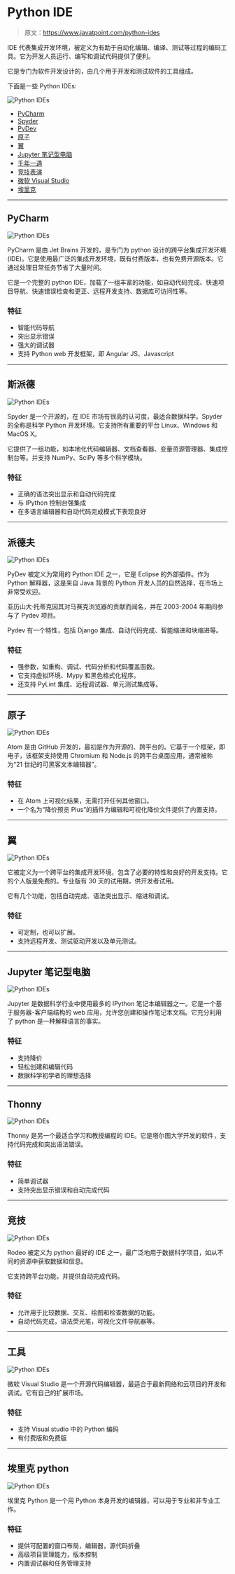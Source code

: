 # Python IDE

> 原文：<https://www.javatpoint.com/python-ides>

IDE 代表集成开发环境，被定义为有助于自动化编辑、编译、测试等过程的编码工具。它为开发人员运行、编写和调试代码提供了便利。

它是专门为软件开发设计的，由几个用于开发和测试软件的工具组成。

下面是一些 Python IDEs:

![Python IDEs](img/094974d0a611ec672b8d50869cf4148c.png)

*   [PyCharm](#PyCharm)
*   [Spyder](#Spyder)
*   [PyDev](#PyDev)
*   [原子](#Atom)
*   [翼](#Wing)
*   [Jupyter 笔记型电脑](#JupyterNotebook)
*   [千年一遇](#Thonny)
*   [竞技表演](#Rodeo)
*   [微软 Visual Studio](#MicrosoftVisualStudio)
*   [埃里克](#Eric)

* * *

## PyCharm

![Python IDEs](img/7bb30f1968c17092dd5782491076c1e8.png)

PyCharm 是由 Jet Brains 开发的，是专门为 python 设计的跨平台集成开发环境(IDE)。它是使用最广泛的集成开发环境，既有付费版本，也有免费开源版本。它通过处理日常任务节省了大量时间。

它是一个完整的 python IDE，加载了一组丰富的功能，如自动代码完成、快速项目导航、快速错误检查和更正、远程开发支持、数据库可访问性等。

### 特征

*   智能代码导航
*   突出显示错误
*   强大的调试器
*   支持 Python web 开发框架，即 Angular JS、Javascript

* * *

## 斯派德

![Python IDEs](img/bad3ebde12aa1e1547b509c9655d76be.png)

Spyder 是一个开源的，在 IDE 市场有很高的认可度，最适合数据科学。Spyder 的全称是科学 Python 开发环境。它支持所有重要的平台 Linux、Windows 和 MacOS X。

它提供了一组功能，如本地化代码编辑器、文档查看器、变量资源管理器、集成控制台等。并支持 NumPy、SciPy 等多个科学模块。

### 特征

*   正确的语法突出显示和自动代码完成
*   与 IPython 控制台强集成
*   在多语言编辑器和自动代码完成模式下表现良好

* * *

## 派德夫

![Python IDEs](img/6e6e428531213227ebb73925231342b4.png)

PyDev 被定义为常用的 Python IDE 之一，它是 Eclipse 的外部插件。作为 Python 解释器，这是来自 Java 背景的 Python 开发人员的自然选择，在市场上非常受欢迎。

亚历山大·托蒂克因其对马赛克浏览器的贡献而闻名，并在 2003-2004 年期间参与了 Pydev 项目。

Pydev 有一个特性，包括 Django 集成、自动代码完成、智能缩进和块缩进等。

### 特征

*   强参数，如重构、调试、代码分析和代码覆盖函数。
*   它支持虚拟环境、Mypy 和黑色格式化程序。
*   还支持 PyLint 集成、远程调试器、单元测试集成等。

* * *

## 原子

![Python IDEs](img/9ff16f04b4eecdf4fdbe0e3256ff0829.png)

Atom 是由 GitHub 开发的，最初是作为开源的、跨平台的。它基于一个框架，即电子，该框架支持使用 Chromium 和 Node.js 的跨平台桌面应用，通常被称为“21 世纪的可黑客文本编辑器”。

### 特征

*   在 Atom 上可视化结果，无需打开任何其他窗口。
*   一个名为“降价预览 Plus”的插件为编辑和可视化降价文件提供了内置支持。

* * *

## 翼

![Python IDEs](img/a1102eb4ab679ff748038e2638437c8b.png)

它被定义为一个跨平台的集成开发环境，包含了必要的特性和良好的开发支持。它的个人版是免费的。专业版有 30 天的试用期，供开发者试用。

它有几个功能，包括自动完成、语法突出显示、缩进和调试。

### 特征

*   可定制，也可以扩展。
*   支持远程开发、测试驱动开发以及单元测试。

* * *

## Jupyter 笔记型电脑

![Python IDEs](img/4e74b85a3e93c2953cfcbadce99785c0.png)

Jupyter 是数据科学行业中使用最多的 IPython 笔记本编辑器之一。它是一个基于服务器-客户端结构的 web 应用，允许您创建和操作笔记本文档。它充分利用了 python 是一种解释语言的事实。

### 特征

*   支持降价
*   轻松创建和编辑代码
*   数据科学初学者的理想选择

* * *

## Thonny

![Python IDEs](img/135f1614e3a2795eb4d3e2d1e2781bfd.png)

Thonny 是另一个最适合学习和教授编程的 IDE。它是塔尔图大学开发的软件，支持代码完成和突出语法错误。

### 特征

*   简单调试器
*   支持突出显示错误和自动完成代码

* * *

## 竞技

![Python IDEs](img/97c895267f367e0483789ac702a09166.png)

Rodeo 被定义为 python 最好的 IDE 之一，最广泛地用于数据科学项目，如从不同的资源中获取数据和信息。

它支持跨平台功能，并提供自动完成代码。

### 特征

*   允许用于比较数据、交互、绘图和检查数据的功能。
*   自动代码完成，语法荧光笔，可视化文件导航器等。

* * *

## 工具

![Python IDEs](img/be833facb4d17ffa7da6e59497da072d.png)

微软 Visual Studio 是一个开源代码编辑器，最适合于最新网络和云项目的开发和调试。它有自己的扩展市场。

### 特征

*   支持 Visual studio 中的 Python 编码
*   有付费版和免费版

* * *

## 埃里克 python

![Python IDEs](img/6d5dd603b1d2da6f401a51eca4b3a140.png)

埃里克 Python 是一个用 Python 本身开发的编辑器，可以用于专业和非专业工作。

### 特征

*   提供可配置的窗口布局，编辑器，源代码折叠
*   高级项目管理能力，版本控制
*   内置调试器和任务管理支持